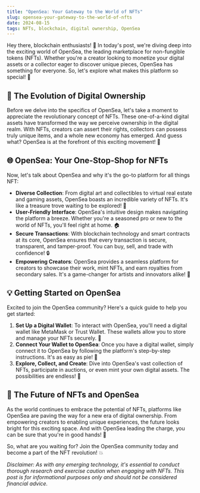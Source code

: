 ```yaml
---
title: "OpenSea: Your Gateway to the World of NFTs"
slug: opensea-your-gateway-to-the-world-of-nfts
date: 2024-08-15
tags: NFTs, blockchain, digital ownership, OpenSea
---
```


Hey there, blockchain enthusiasts! 👋 In today's post, we're diving deep into the exciting world of OpenSea, the leading marketplace for non-fungible tokens (NFTs). Whether you're a creator looking to monetize your digital assets or a collector eager to discover unique pieces, OpenSea has something for everyone. So, let's explore what makes this platform so special! 🧐

## 🎨 The Evolution of Digital Ownership

Before we delve into the specifics of OpenSea, let's take a moment to appreciate the revolutionary concept of NFTs. These one-of-a-kind digital assets have transformed the way we perceive ownership in the digital realm. With NFTs, creators can assert their rights, collectors can possess truly unique items, and a whole new economy has emerged. And guess what? OpenSea is at the forefront of this exciting movement! 🚀

## 🌐 OpenSea: Your One-Stop-Shop for NFTs

Now, let's talk about OpenSea and why it's the go-to platform for all things NFT:

- **Diverse Collection**: From digital art and collectibles to virtual real estate and gaming assets, OpenSea boasts an incredible variety of NFTs. It's like a treasure trove waiting to be explored! 🎁
- **User-Friendly Interface**: OpenSea's intuitive design makes navigating the platform a breeze. Whether you're a seasoned pro or new to the world of NFTs, you'll feel right at home. 🏠
- **Secure Transactions**: With blockchain technology and smart contracts at its core, OpenSea ensures that every transaction is secure, transparent, and tamper-proof. You can buy, sell, and trade with confidence! 🔒
- **Empowering Creators**: OpenSea provides a seamless platform for creators to showcase their work, mint NFTs, and earn royalties from secondary sales. It's a game-changer for artists and innovators alike! 🎨

## 💡 Getting Started on OpenSea

Excited to join the OpenSea community? Here's a quick guide to help you get started:

1. **Set Up a Digital Wallet**: To interact with OpenSea, you'll need a digital wallet like MetaMask or Trust Wallet. These wallets allow you to store and manage your NFTs securely. 🔐
2. **Connect Your Wallet to OpenSea**: Once you have a digital wallet, simply connect it to OpenSea by following the platform's step-by-step instructions. It's as easy as pie! 🥧
3. **Explore, Collect, and Create**: Dive into OpenSea's vast collection of NFTs, participate in auctions, or even mint your own digital assets. The possibilities are endless! 🌈

## 🚀 The Future of NFTs and OpenSea

As the world continues to embrace the potential of NFTs, platforms like OpenSea are paving the way for a new era of digital ownership. From empowering creators to enabling unique experiences, the future looks bright for this exciting space. And with OpenSea leading the charge, you can be sure that you're in good hands! 🙌

So, what are you waiting for? Join the OpenSea community today and become a part of the NFT revolution! 💥

*Disclaimer: As with any emerging technology, it's essential to conduct thorough research and exercise caution when engaging with NFTs. This post is for informational purposes only and should not be considered financial advice.*
